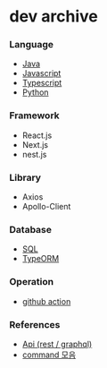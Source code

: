 # dev archive

### Language
- [Java](./language/Java/index.md)
- [Javascript](./language/Javascript/index.md)
- [Typescript](./language/Typescript/index.md)
- [Python](./language/Python/index.md)
  
### Framework
- React.js
- Next.js
- nest.js
  
### Library
- Axios
- Apollo-Client


### Database
- [SQL](./database/SQL/index.md)
- [TypeORM](./database/TypeORM/index.md)
  
### Operation
- [github action](./operation/githubAction.md)
  
### References
- [Api (rest / graphql)](./references/api.md)
- [command 모음](./references/command%20%EB%AA%A8%EC%9D%8C.md)
